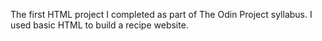The first HTML project I completed as part of The Odin Project syllabus. I used basic HTML to build a recipe website.
